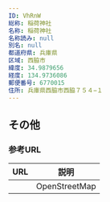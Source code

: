 ```yaml
---
ID: VhRnW
総称: 稲荷神社
名称: 稲荷神社
名称読み: null
別名: null
都道府県: 兵庫県
区域: 西脇市
緯度: 34.9879656
経度: 134.9736086
郵便番号: 6770015
住所: 兵庫県西脇市西脇７５４−１
---
```


## その他

### 参考URL

| URL | 説明          |
| --- | ------------- |
|     | OpenStreetMap |
